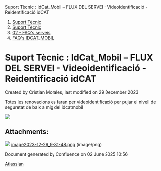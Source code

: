 Suport Tècnic : IdCat\_Mobil – FLUX DEL SERVEI - Videoidentificació - Reidentificació idCAT  

1.  [Suport Tècnic](index.md)
2.  [Suport Tècnic](13893782.md)
3.  [02 - FAQ's serveis](26313393.md)
4.  [FAQ's IDCAT\_MOBIL](28705595.md)

Suport Tècnic : IdCat\_Mobil – FLUX DEL SERVEI - Videoidentificació - Reidentificació idCAT
===========================================================================================

Created by Cristian Morales, last modified on 29 December 2023

Totes les renovacions es faran per videoidentificació per pujar el nivell de seguretat de baix a mig del idcatmobil

![](attachments/100008651/100008652.png)

Attachments:
------------

![](images/icons/bullet_blue.gif) [image2023-12-29\_9-31-48.png](attachments/100008651/100008652.png) (image/png)  

Document generated by Confluence on 02 June 2025 10:56

[Atlassian](http://www.atlassian.com/)